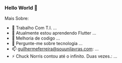 ### Hello World 👋



Mais Sobre:

- 🔭 Trabalho Com T.I. ...
- 🌱 Atualmente estou aprendendo Flutter ...
- 🤔 Melhoria de codigo ...
- 💬 Pergunte-me sobre tecnologia ...
- 📫 guilhermeferreira@souunilavras.com: ...
- ⚡ Chuck Norris contou até o infinito. Duas vezes.: ...

